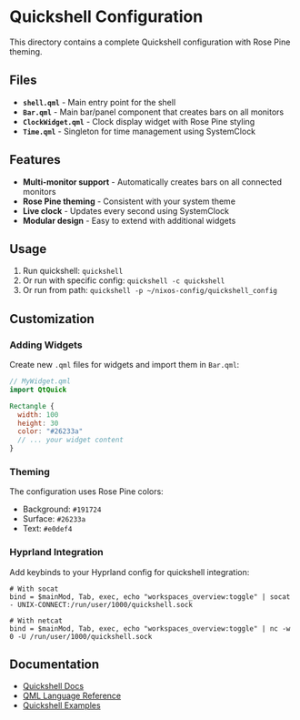# Quickshell Configuration

This directory contains a complete Quickshell configuration with Rose Pine theming.

## Files

- **`shell.qml`** - Main entry point for the shell
- **`Bar.qml`** - Main bar/panel component that creates bars on all monitors
- **`ClockWidget.qml`** - Clock display widget with Rose Pine styling
- **`Time.qml`** - Singleton for time management using SystemClock

## Features

- **Multi-monitor support** - Automatically creates bars on all connected monitors
- **Rose Pine theming** - Consistent with your system theme
- **Live clock** - Updates every second using SystemClock
- **Modular design** - Easy to extend with additional widgets

## Usage

1. Run quickshell: `quickshell`
2. Or run with specific config: `quickshell -c quickshell`
3. Or run from path: `quickshell -p ~/nixos-config/quickshell_config`

## Customization

### Adding Widgets

Create new `.qml` files for widgets and import them in `Bar.qml`:

```qml
// MyWidget.qml
import QtQuick

Rectangle {
  width: 100
  height: 30
  color: "#26233a"
  // ... your widget content
}
```

### Theming

The configuration uses Rose Pine colors:
- Background: `#191724`
- Surface: `#26233a` 
- Text: `#e0def4`

### Hyprland Integration

Add keybinds to your Hyprland config for quickshell integration:

```
# With socat
bind = $mainMod, Tab, exec, echo "workspaces_overview:toggle" | socat - UNIX-CONNECT:/run/user/1000/quickshell.sock

# With netcat
bind = $mainMod, Tab, exec, echo "workspaces_overview:toggle" | nc -w 0 -U /run/user/1000/quickshell.sock
```

## Documentation

- [Quickshell Docs](https://quickshell.outfoxxed.me/)
- [QML Language Reference](https://doc.qt.io/qt-6/qmlreference.html)
- [Quickshell Examples](https://git.outfoxxed.me/outfoxxed/quickshell/src/branch/master/examples)